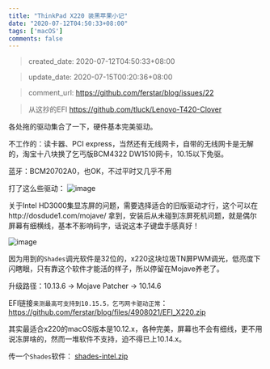 ```yaml
---
title: "ThinkPad X220 装黑苹果小记"
date: "2020-07-12T04:50:33+08:00"
tags: ['macOS']
comments: false
---
```


> created_date: 2020-07-12T04:50:33+08:00

> update_date: 2020-07-15T00:20:36+08:00

> comment_url: https://github.com/ferstar/blog/issues/22

> 从这抄的EFI https://github.com/tluck/Lenovo-T420-Clover

各处拖的驱动集合了一下，硬件基本完美驱动。

不工作的：读卡器、PCI express，当然还有无线网卡，自带的无线网卡是无解的，淘宝十八块换了乞丐版BCM4322 DW1510网卡，10.15以下免驱。

蓝牙：BCM20702A0，也OK，不过平时又几乎不用

打了这么些驱动：
![image](https://user-images.githubusercontent.com/2854276/87239101-b8298780-c43d-11ea-96d4-3f110eaa131f.png)

关于Intel HD3000集显冻屏的问题，需要选择适合的旧版驱动才行，这个可以在http://dosdude1.com/mojave/ 拿到，安装后从未碰到冻屏死机问题，就是偶尔屏幕有细横线，基本不影响码字，话说这本子键盘手感真好！

![image](https://user-images.githubusercontent.com/2854276/87239143-30904880-c43e-11ea-85f3-350dc2d398c1.png)

因为用到的`Shades`调光软件是32位的，x220这块垃圾TN屏PWM调光，低亮度下闪瞎眼，只有靠这个软件才能活的样子，所以停留在Mojave养老了。

升级路径：10.13.6 -> Mojave Patcher -> 10.14.6

EFI链接`亲测最高可支持到10.15.5，乞丐网卡驱动正常`：https://github.com/ferstar/blog/files/4908021/EFI_X220.zip

其实最适合x220的macOS版本是10.12.x，各种完美，屏幕也不会有细线，更不用说冻屏啥的，然而一堆软件不支持，迫不得已上10.14.x。

传一个`Shades`软件：
[shades-intel.zip](https://github.com/ferstar/blog/files/4922167/shades-intel.zip)